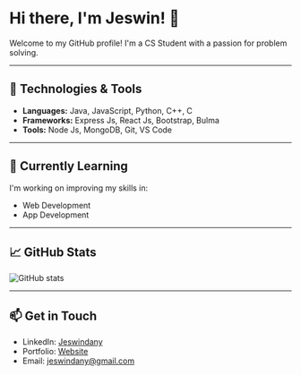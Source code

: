 # Hi there, I'm Jeswin! 👋

Welcome to my GitHub profile! I'm a CS Student with a passion for problem solving.

---

## 🔧 Technologies & Tools
- **Languages:** Java, JavaScript, Python, C++, C
- **Frameworks:** Express Js, React Js, Bootstrap, Bulma
- **Tools:** Node Js, MongoDB, Git, VS Code

---

## 🌱 Currently Learning
I'm working on improving my skills in:
- Web Development
- App Development

---

## 📈 GitHub Stats
![GitHub stats](https://github-readme-stats.vercel.app/api?username=Jeswindany&show_icons=true&theme=radical)

---

## 📫 Get in Touch
- LinkedIn: [Jeswindany](https://linkedin.com/in/jeswindany)
- Portfolio: [Website](https://jeswindany.github.io/portfolio/)
- Email: [jeswindany@gmail.com](mailto:jeswindany@gmail.com)


